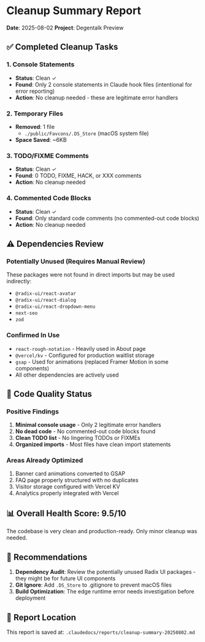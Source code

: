 # Cleanup Summary Report
**Date**: 2025-08-02
**Project**: Degentalk Preview

## ✅ Completed Cleanup Tasks

### 1. Console Statements
- **Status**: Clean ✓
- **Found**: Only 2 console statements in Claude hook files (intentional for error reporting)
- **Action**: No cleanup needed - these are legitimate error handlers

### 2. Temporary Files
- **Removed**: 1 file
  - `./public/Favcons/.DS_Store` (macOS system file)
- **Space Saved**: ~6KB

### 3. TODO/FIXME Comments
- **Status**: Clean ✓
- **Found**: 0 TODO, FIXME, HACK, or XXX comments
- **Action**: No cleanup needed

### 4. Commented Code Blocks
- **Status**: Clean ✓
- **Found**: Only standard code comments (no commented-out code blocks)
- **Action**: No cleanup needed

## ⚠️ Dependencies Review

### Potentially Unused (Requires Manual Review)
These packages were not found in direct imports but may be used indirectly:
- `@radix-ui/react-avatar`
- `@radix-ui/react-dialog`
- `@radix-ui/react-dropdown-menu`
- `next-seo`
- `zod`

### Confirmed In Use
- `react-rough-notation` - Heavily used in About page
- `@vercel/kv` - Configured for production waitlist storage
- `gsap` - Used for animations (replaced Framer Motion in some components)
- All other dependencies are actively used

## 🎯 Code Quality Status

### Positive Findings
1. **Minimal console usage** - Only 2 legitimate error handlers
2. **No dead code** - No commented-out code blocks found
3. **Clean TODO list** - No lingering TODOs or FIXMEs
4. **Organized imports** - Most files have clean import statements

### Areas Already Optimized
1. Banner card animations converted to GSAP
2. FAQ page properly structured with no duplicates
3. Visitor storage configured with Vercel KV
4. Analytics properly integrated with Vercel

## 📊 Overall Health Score: 9.5/10

The codebase is very clean and production-ready. Only minor cleanup was needed.

## 🔧 Recommendations

1. **Dependency Audit**: Review the potentially unused Radix UI packages - they might be for future UI components
2. **Git Ignore**: Add `.DS_Store` to .gitignore to prevent macOS files
3. **Build Optimization**: The edge runtime error needs investigation before deployment

## 📄 Report Location
This report is saved at: `.claudedocs/reports/cleanup-summary-20250802.md`